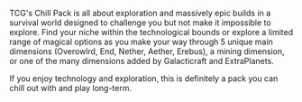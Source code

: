 TCG's Chill Pack is all about exploration and massively epic builds in a survival world designed to challenge you but not make it impossible to explore. Find your niche within the technological bounds or explore a limited range of magical options as you make your way through 5 unique main dimensions (Overowlrd, End, Nether, Aether, Erebus), a mining dimension, or one of the many dimensions added by Galacticraft and ExtraPlanets. 

If you enjoy technology and exploration, this is definitely a pack you can chill out with and play long-term.